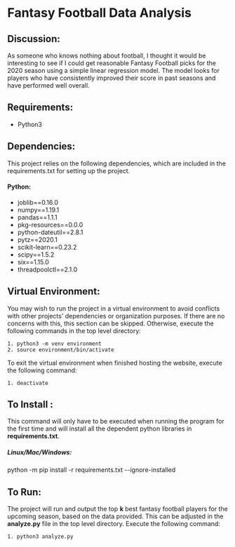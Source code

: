 # Fantasy Football Data Analysis

## Discussion:
As someone who knows nothing about football, I thought it would be interesting to see if I could get reasonable Fantasy Football picks for the 2020 season using a simple linear regression model. The model looks for players who have consistently improved their score in past seasons and have performed well overall.
## Requirements:
* Python3

## Dependencies:
 This project relies on the following dependencies, which are included in the requirements.txt for setting up the project.
#### Python:
* joblib==0.16.0
* numpy==1.19.1
* pandas==1.1.1
* pkg-resources==0.0.0
* python-dateutil==2.8.1
* pytz==2020.1
* scikit-learn==0.23.2
* scipy==1.5.2
* six==1.15.0
* threadpoolctl==2.1.0


## Virtual Environment:
You may wish to run the project in a virtual environment to avoid conflicts with other projects' dependencies or organization purposes. If there are no concerns with this, this section can be skipped. Otherwise, execute the following commands in the top level directory:

    1. python3 -m venv environment
    2. source environment/bin/activate

To exit the virtual environment when finished hosting the website, execute the following command:

    1. deactivate

## To Install :
This command will only have to be executed when running the program for the first time and will install all the dependent python libraries in <strong>requirements.txt</strong>.
##### Linux/Mac/Windows:
python -m pip install -r requirements.txt --ignore-installed

## To Run:
The project will run and output the top <strong>k</strong> best fantasy football players for the upcoming season, based on the data provided. This can be adjusted in the <strong>analyze.py</strong> file in the top level directory. Execute the following command:

    1. python3 analyze.py
